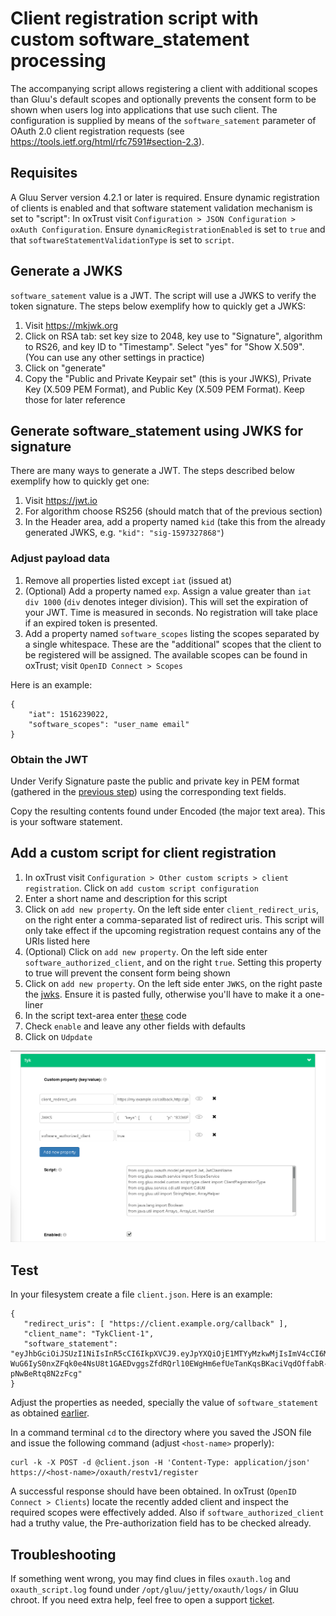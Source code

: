 # Client registration script with custom software_statement processing

The accompanying script allows registering a client with additional scopes than Gluu's default scopes and optionally prevents the consent form to be shown when users log into applications that use such client. The configuration is supplied by means of the `software_satement` parameter of OAuth 2.0 client registration requests (see https://tools.ietf.org/html/rfc7591#section-2.3).

## Requisites

A Gluu Server version 4.2.1 or later is required. Ensure dynamic registration of clients is enabled and that software statement validation mechanism is set to "script": In oxTrust visit `Configuration > JSON Configuration > oxAuth Configuration`. Ensure `dynamicRegistrationEnabled` is set to `true` and that `softwareStatementValidationType` is set to `script`.

## Generate a JWKS

`software_satement` value is a JWT. The script will use a JWKS to verify the token signature. The steps below exemplify how to quickly get a JWKS:

1. Visit https://mkjwk.org
1. Click on RSA tab: set key size to 2048, key use to "Signature", algorithm to RS26, and key ID to "Timestamp". Select "yes" for "Show X.509". (You can use any other settings in practice)
1. Click on "generate"
1. Copy the "Public and Private Keypair set" (this is your JWKS), Private Key (X.509 PEM Format), and Public Key (X.509 PEM Format). Keep those for later reference


## Generate software_statement using JWKS for signature

There are many ways to generate a JWT. The steps described below exemplify how to quickly get one:

1. Visit https://jwt.io
1. For algorithm choose RS256 (should match that of the previous section)
1. In the Header area, add a property named `kid` (take this from the already generated JWKS, e.g. `"kid": "sig-1597327868"`)

### Adjust payload data 

1. Remove all properties listed except `iat` (issued at)
1. (Optional) Add a property named `exp`. Assign a value greater than `iat div 1000` (`div` denotes integer division). This will set the expiration of your JWT. Time is measured in seconds. No registration will take place if an expired token is presented. 
1. Add a property named `software_scopes` listing the scopes separated by a single whitespace. These are the "additional" scopes that the client to be registered will be assigned. The available scopes can be found in oxTrust; visit `OpenID Connect > Scopes`

Here is an example:

```
{
    "iat": 1516239022,
    "software_scopes": "user_name email"
}
```

### Obtain the JWT

Under Verify Signature paste the public and private key in PEM format (gathered in the [previous step](#generate-a-jwks)) using the corresponding text fields.

Copy the resulting contents found under Encoded (the major text area). This is your software statement. 

## Add a custom script for client registration

1. In oxTrust visit `Configuration > Other custom scripts > client registration`. Click on `add custom script configuration`
1. Enter a short name and description for this script  
1. Click on `add new property`. On the left side enter `client_redirect_uris`, on the right enter a comma-separated list of redirect uris. This script will only take effect if the upcoming registration request contains any of the URIs listed here
1. (Optional) Click on `add new property`. On the left side enter `software_authorized_client`, and on the right `true`. Setting this property to true will prevent the consent form being shown
1. Click on `add new property`. On the left side enter `JWKS`, on the right paste the [jwks](#generate-a-jwks). Ensure it is pasted fully, otherwise you'll have to make it a one-liner
1. In the script text-area enter [these](https://github.com/GluuFederation/oxExternal/raw/master/client_registration/software_statement/SampleScript.py) code
1. Check `enable` and leave any other fields with defaults
1. Click on `Udpdate`

![sample image](./screenshot.png)

## Test

In your filesystem create a file `client.json`. Here is an example:

```
{
   "redirect_uris": [ "https://client.example.org/callback" ],
   "client_name": "TykClient-1",
   "software_statement": "eyJhbGciOiJSUzI1NiIsInR5cCI6IkpXVCJ9.eyJpYXQiOjE1MTYyMzkwMjIsImV4cCI6MjUxOTgzOSwic29mdHdhcmVfc2NvcGVzIjoidXNlcl9uYW1lIGVtYWlsIn0.lOuEE1I_ZWAd6n1Wi0k2vSM1aVnY2_woKKtbyFaiBl7I8Rj4T9O8Awv5nsbuc3KXJotRMaAuDIrrvRdmEzsow8dwlBHtJ_pCVmH1IDp3OK37PNeCEN0U_KbaTmBbNeA4USRzk3HQF051DoYi0W5utoVLMkDK7NcPTzh17XP0rcK9B6t117jwLscaKBZGoClMsPlmCb83OQXs3HpbQMcOakOdbLSGEsV8_anuwL0pZ4GewPxuLfha9vhbWkitURc-WuG6IyS0nxZFqk0e4NsU8t1GAEDvggsZfdRQrl10EWgHm6efUeTanKqsBKaciVqdOffabR-pNwBeRtq8N2zFcg"
}
```

Adjust the properties as needed, specially the value of `software_statement` as obtained [earlier](#obtain-the-jwt).

In a command terminal `cd` to the directory where you saved the JSON file and issue the following command (adjust `<host-name>` properly):

```
curl -k -X POST -d @client.json -H 'Content-Type: application/json' https://<host-name>/oxauth/restv1/register
```

A successful response should have been obtained. In oxTrust (`OpenID Connect > Clients`) locate the recently added client and inspect the required scopes were effectively added. Also if `software_authorized_client` had a truthy value, the Pre-authorization field has to be checked already.

## Troubleshooting

If something went wrong, you may find clues in files `oxauth.log` and `oxauth_script.log` found under `/opt/gluu/jetty/oxauth/logs/` in Gluu chroot. If you need extra help, feel free to open a support [ticket](https://support.gluu.org).

